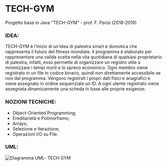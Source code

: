 # TECH-GYM
Progetto base in Java "TECH-GYM" - prof. F. Parisi (2018-2019)

### IDEA:
TECH-GYM è l’inizio di un’idea di palestra smart e domotica che rappresenta il futuro del fitness mondiale. 
Il programma è elaborato per rappresentare una valida scelta nella vita quotidiana di qualsiasi proprietario di palestra, infatti, esso permette di 
organizzare un registro utile a minimizzare i tempi morti e lo spreco economico. Ogni membro viene registrato in un file in codice binario, 
quindi non direttamente accessibile se non dal programma. Vengono registrati i propri dati fisici e anagrafici e viene assegnato in ordine sequenziale 
un ID. A ogni utente registrato viene assegnata dinamicamente una scheda in base alle proprie esigenze.

### NOZIONI TECNICHE:
* Object-Oriented Programming;
* Ereditarietà e Polimorfismo;
* Arrays;
* Selezione e Iterazione;
* Operazioni I/O su File.

### UML:
![Diagramma UML- TECH GYM](https://user-images.githubusercontent.com/71086591/179379160-5c9b8b96-65e2-4f6d-8e0f-6b79a0611bfc.png)
